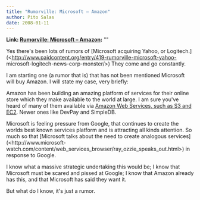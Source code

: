 ```yaml
---
title: "Rumorville: Microsoft – Amazon"
author: Pito Salas
date: 2008-01-11
---
```


**Link: [Rumorville: Microsoft – Amazon](None):** ""

Yes there's been lots of rumors of [Microsoft acquiring Yahoo, or
Logitech.](<http://www.paidcontent.org/entry/419-rumorville-microsoft-yahoo-
microsoft-logitech-news-corp-monster/>) They come and go constantly.

I am starting one (a rumor that is) that has not been mentioned  Microsoft
will buy Amazon. I will state my case, very briefly:

Amazon has been building an amazing platform of services for their online
store which they make available to the world at large. I am sure you've heard
of many of them available via [Amazon Web Services, such as S3 and
EC2](<http://www.amazon.com/gp/browse.html?node=3435361>). Newer ones like
DevPay and SimpleDB.

Microsoft is feeling pressure from Google, that continues to create the worlds
best known services platform and is attracting all kinds attention. So much so
that [Microsoft talks about the need to create analogous
services](<http://www.microsoft-
watch.com/content/web_services_browser/ray_ozzie_speaks_out.html>) in response
to Google.

I know what a massive strategic undertaking this would be; I know that
Microsoft must be scared and pissed at Google; I know that Amazon already has
this, and that Microsoft has said they want it.

But what do I know, it's just a rumor.


